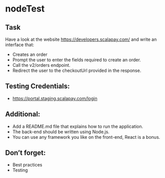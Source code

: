 # nodeTest

## Task

Have a look at the website https://developers.scalapay.com/  and write an interface that:

- Creates an order
- Prompt the user to enter the fields required to create an order.
- Call the v2/orders endpoint.
- Redirect the user to the checkoutUrl provided in the response.


## Testing Credentials:

- https://portal.staging.scalapay.com/login


## Additional:

- Add a README.md file that explains how to run the application.
- The back-end should be written using Node.js.
- You can use any framework you like on the front-end, React is a bonus.


## Don’t forget:

- Best practices
- Testing
